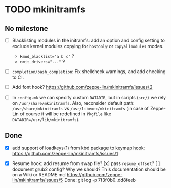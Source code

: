TODO mkinitramfs
================


No milestone
------------

- [ ] Blacklisting modules in the initramfs: add an option and config
  setting to exclude kernel modules copying for `hostonly` or
  `copyallmodules` modes.
  - `kmod_blacklist="a b c"` ?
  - `omit_drivers="..."` ?

- [ ] `completion/bash_completion`: Fix shellcheck warnings, and add
  checking to CI.

- [ ] Add font hook?
  https://github.com/zeppe-lin/mkinitramfs/issues/2

- [ ] In `config.mk` we can specify custom `DATADIR`, but in scripts
  (`src/`) we rely on `/usr/share/mkinitramfs`.  Also, reconsider
  default path: `/usr/share/mkinitramfs` vs `/usr/libexec/mkinitramfs`
  (in case of Zeppe-Lin of course it will be redefined in `Pkgfile`
  like `DATADIR=/usr/lib/mkinitramfs`).


Done
----

- [x] add support of loadkeys(1) from kbd package to keymap hook:
  https://github.com/zeppe-lin/mkinitramfs/issues/1

- [x] Resume hook: add resume from swap file?
    [x] pass `resume_offset`?
    [ ] document grub2 config? Why we should?
        This documentation should be on a Wiki or README.md
    https://github.com/zeppe-lin/mkinitramfs/issues/5
    Done:  git log -p 7f3f0b0..dd8feeb
